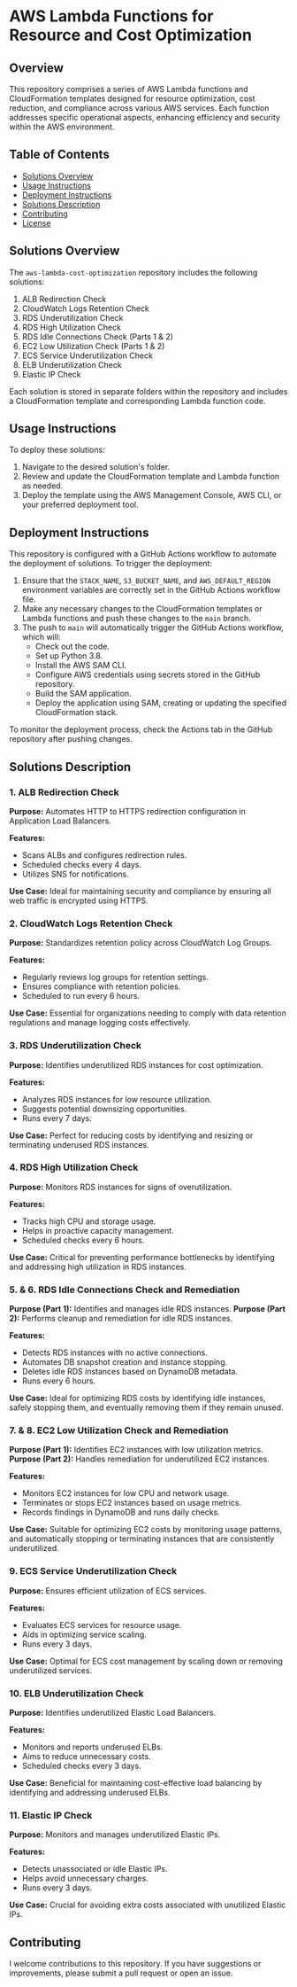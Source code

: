 # AWS Lambda Functions for Resource and Cost Optimization

## Overview
This repository comprises a series of AWS Lambda functions and CloudFormation templates designed for resource optimization, cost reduction, and compliance across various AWS services. Each function addresses specific operational aspects, enhancing efficiency and security within the AWS environment.

## Table of Contents
- [Solutions Overview](#solutions-overview)
- [Usage Instructions](#usage-instructions)
- [Deployment Instructions](#deployment-instructions)
- [Solutions Description](#solutions-description)
- [Contributing](#contributing)
- [License](#license)

## Solutions Overview
The `aws-lambda-cost-optimization` repository includes the following solutions:
1. ALB Redirection Check
2. CloudWatch Logs Retention Check
3. RDS Underutilization Check
4. RDS High Utilization Check
5. RDS Idle Connections Check (Parts 1 & 2)
6. EC2 Low Utilization Check (Parts 1 & 2)
7. ECS Service Underutilization Check
8. ELB Underutilization Check
9. Elastic IP Check

Each solution is stored in separate folders within the repository and includes a CloudFormation template and corresponding Lambda function code.

## Usage Instructions
To deploy these solutions:
1. Navigate to the desired solution's folder.
2. Review and update the CloudFormation template and Lambda function as needed.
3. Deploy the template using the AWS Management Console, AWS CLI, or your preferred deployment tool.

## Deployment Instructions

This repository is configured with a GitHub Actions workflow to automate the deployment of solutions. To trigger the deployment:

1. Ensure that the `STACK_NAME`, `S3_BUCKET_NAME`, and `AWS_DEFAULT_REGION` environment variables are correctly set in the GitHub Actions workflow file.
2. Make any necessary changes to the CloudFormation templates or Lambda functions and push these changes to the `main` branch.
3. The push to `main` will automatically trigger the GitHub Actions workflow, which will:
    - Check out the code.
    - Set up Python 3.8.
    - Install the AWS SAM CLI.
    - Configure AWS credentials using secrets stored in the GitHub repository.
    - Build the SAM application.
    - Deploy the application using SAM, creating or updating the specified CloudFormation stack.

To monitor the deployment process, check the Actions tab in the GitHub repository after pushing changes.

## Solutions Description

### 1. ALB Redirection Check
**Purpose:** Automates HTTP to HTTPS redirection configuration in Application Load Balancers.

**Features:**
- Scans ALBs and configures redirection rules.
- Scheduled checks every 4 days.
- Utilizes SNS for notifications.

**Use Case:** Ideal for maintaining security and compliance by ensuring all web traffic is encrypted using HTTPS.

### 2. CloudWatch Logs Retention Check
**Purpose:** Standardizes retention policy across CloudWatch Log Groups.

**Features:**
- Regularly reviews log groups for retention settings.
- Ensures compliance with retention policies.
- Scheduled to run every 6 hours.

**Use Case:** Essential for organizations needing to comply with data retention regulations and manage logging costs effectively.

### 3. RDS Underutilization Check
**Purpose:** Identifies underutilized RDS instances for cost optimization.

**Features:**
- Analyzes RDS instances for low resource utilization.
- Suggests potential downsizing opportunities.
- Runs every 7 days.

**Use Case:** Perfect for reducing costs by identifying and resizing or terminating underused RDS instances.

### 4. RDS High Utilization Check
**Purpose:** Monitors RDS instances for signs of overutilization.

**Features:**
- Tracks high CPU and storage usage.
- Helps in proactive capacity management.
- Scheduled checks every 6 hours.

**Use Case:** Critical for preventing performance bottlenecks by identifying and addressing high utilization in RDS instances.

### 5. & 6. RDS Idle Connections Check and Remediation
**Purpose (Part 1):** Identifies and manages idle RDS instances.
**Purpose (Part 2):** Performs cleanup and remediation for idle RDS instances.

**Features:**
- Detects RDS instances with no active connections.
- Automates DB snapshot creation and instance stopping.
- Deletes idle RDS instances based on DynamoDB metadata.
- Runs every 6 hours.

**Use Case:** Ideal for optimizing RDS costs by identifying idle instances, safely stopping them, and eventually removing them if they remain unused.

### 7. & 8. EC2 Low Utilization Check and Remediation
**Purpose (Part 1):** Identifies EC2 instances with low utilization metrics.
**Purpose (Part 2):** Handles remediation for underutilized EC2 instances.

**Features:**
- Monitors EC2 instances for low CPU and network usage.
- Terminates or stops EC2 instances based on usage metrics.
- Records findings in DynamoDB and runs daily checks.

**Use Case:** Suitable for optimizing EC2 costs by monitoring usage patterns, and automatically stopping or terminating instances that are consistently underutilized.

### 9. ECS Service Underutilization Check
**Purpose:** Ensures efficient utilization of ECS services.

**Features:**
- Evaluates ECS services for resource usage.
- Aids in optimizing service scaling.
- Runs every 3 days.

**Use Case:** Optimal for ECS cost management by scaling down or removing underutilized services.

### 10. ELB Underutilization Check
**Purpose:** Identifies underutilized Elastic Load Balancers.

**Features:**
- Monitors and reports underused ELBs.
- Aims to reduce unnecessary costs.
- Scheduled checks every 3 days.

**Use Case:** Beneficial for maintaining cost-effective load balancing by identifying and addressing underused ELBs.

### 11. Elastic IP Check
**Purpose:** Monitors and manages underutilized Elastic IPs.

**Features:**
- Detects unassociated or idle Elastic IPs.
- Helps avoid unnecessary charges.
- Runs every 3 days.

**Use Case:** Crucial for avoiding extra costs associated with unutilized Elastic IPs.

## Contributing
I welcome contributions to this repository. If you have suggestions or improvements, please submit a pull request or open an issue.
   